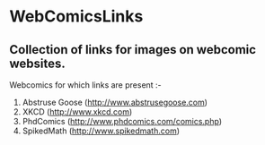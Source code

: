 WebComicsLinks
=======

Collection of links for images on webcomic websites.
--------


Webcomics for which links are present :-

1. Abstruse Goose (http://www.abstrusegoose.com)
2. XKCD (http://www.xkcd.com)
3. PhdComics (http://www.phdcomics.com/comics.php)
4. SpikedMath (http://www.spikedmath.com)
